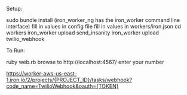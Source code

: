 
Setup:

sudo bundle install (iron_worker_ng has the iron_worker command line interface)
fill in values in config file
fill in values in workers/iron.json
cd workers
iron_worker upload send_insanity
iron_worker upload twilio_webhook

To Run:

ruby web.rb
browse to http://localhost:4567/
enter your number



https://worker-aws-us-east-1.iron.io/2/projects/{PROJECT_ID}/tasks/webhook?code_name=TwilioWebhook&oauth={TOKEN}
